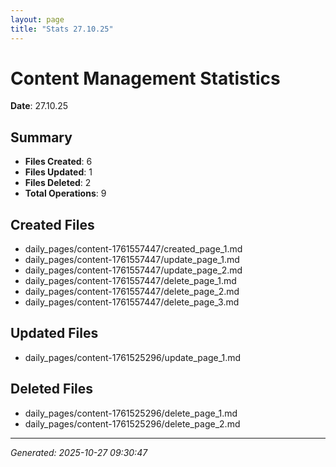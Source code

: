 ```yaml
---
layout: page
title: "Stats 27.10.25"
---
```


# Content Management Statistics

**Date**: 27.10.25

## Summary

- **Files Created**: 6
- **Files Updated**: 1  
- **Files Deleted**: 2
- **Total Operations**: 9

## Created Files

- daily_pages/content-1761557447/created_page_1.md
- daily_pages/content-1761557447/update_page_1.md
- daily_pages/content-1761557447/update_page_2.md
- daily_pages/content-1761557447/delete_page_1.md
- daily_pages/content-1761557447/delete_page_2.md
- daily_pages/content-1761557447/delete_page_3.md

## Updated Files

- daily_pages/content-1761525296/update_page_1.md

## Deleted Files

- daily_pages/content-1761525296/delete_page_1.md
- daily_pages/content-1761525296/delete_page_2.md

---
*Generated: 2025-10-27 09:30:47*
